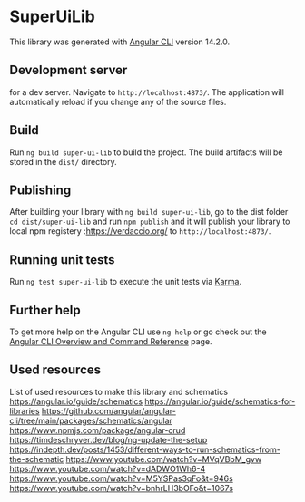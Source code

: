# SuperUiLib

This library was generated with [Angular CLI](https://github.com/angular/angular-cli) version 14.2.0.
## Development server

 for a dev server. Navigate to `http://localhost:4873/`. The application will automatically reload if you change any of the source files.

## Build

Run `ng build super-ui-lib` to build the project. The build artifacts will be stored in the `dist/` directory.

## Publishing

After building your library with `ng build super-ui-lib`, go to the dist folder `cd dist/super-ui-lib` and run `npm publish` and it will publish your library to local npm registery :https://verdaccio.org/ to `http://localhost:4873/`.

## Running unit tests

Run `ng test super-ui-lib` to execute the unit tests via [Karma](https://karma-runner.github.io).

## Further help

To get more help on the Angular CLI use `ng help` or go check out the [Angular CLI Overview and Command Reference](https://angular.io/cli) page.


## Used resources
List of used resources to make this library and schematics
https://angular.io/guide/schematics
https://angular.io/guide/schematics-for-libraries
https://github.com/angular/angular-cli/tree/main/packages/schematics/angular
https://www.npmjs.com/package/angular-crud
https://timdeschryver.dev/blog/ng-update-the-setup
https://indepth.dev/posts/1453/different-ways-to-run-schematics-from-the-schematic
https://www.youtube.com/watch?v=MVqVBbM_gvw
https://www.youtube.com/watch?v=dADWO1Wh6-4
https://www.youtube.com/watch?v=M5YSPas3qFo&t=946s
https://www.youtube.com/watch?v=bnhrLH3bOFo&t=1067s


